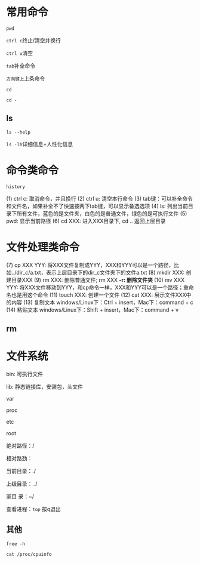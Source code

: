 # 常用命令

`pwd`

`ctrl c`终止/清空并换行

`ctrl u`清空

`tab`补全命令

`方向键上`上条命令

`cd`

`cd -`

## ls

`ls --help`

`ls -lh`详细信息+人性化信息





# 命令类命令

`history`

(1) ctrl c: 取消命令，并且换行
(2) ctrl u: 清空本行命令
(3) tab键：可以补全命令和文件名，如果补全不了快速按两下tab键，可以显示备选选项
(4) ls: 列出当前目录下所有文件，蓝色的是文件夹，白色的是普通文件，绿色的是可执行文件
(5) pwd: 显示当前路径
(6) cd XXX: 进入XXX目录下, cd .. 返回上层目录

# 文件处理类命令

(7) cp XXX YYY: 将XXX文件复制成YYY，XXX和YYY可以是一个路径，比如../dir_c/a.txt，表示上层目录下的dir_c文件夹下的文件a.txt
(8) mkdir XXX: 创建目录XXX
(9) rm XXX: 删除普通文件;  rm XXX **-r: 删除文件夹**
(10) mv XXX YYY: 将XXX文件移动到YYY，和cp命令一样，XXX和YYY可以是一个路径；重命名也是用这个命令
(11) touch XXX: 创建一个文件
(12) cat XXX: 展示文件XXX中的内容
(13) 复制文本
    windows/Linux下：Ctrl + insert，Mac下：command + c
(14) 粘贴文本
    windows/Linux下：Shift + insert，Mac下：command + v





## rm





# 文件系统

bin: 可执行文件

lib: 静态链接库，安装包，头文件

var

proc

etc

root

绝对路径：/

相对路劲：

当前目录：./

上级目录：../

家目
录：~/



查看进程：`top` 按q退出





## 其他 

`free -h`

`cat /proc/cpuinfo`

